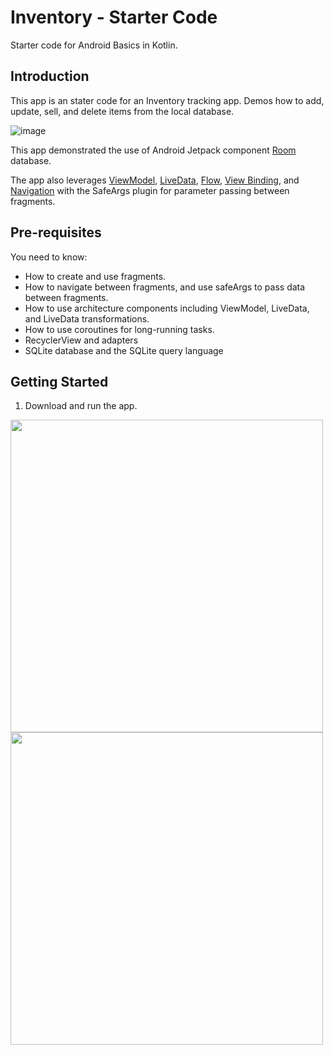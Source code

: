 Inventory - Starter Code
==================================

Starter code for Android Basics in Kotlin.

Introduction
------------

This app is an stater code for an Inventory tracking app. Demos how to add, update, sell, and delete
 items from the local database.
 
 ![image](https://user-images.githubusercontent.com/36050790/175809386-c180d871-352f-4b23-9818-30c58e1efeec.png)

 
This app demonstrated
the use of Android Jetpack component [Room](https://developer.android.com/training/data-storage/room) database.  

The app also leverages [ViewModel](https://developer.android.com/topic/libraries/architecture/viewmodel),
[LiveData](https://developer.android.com/topic/libraries/architecture/livedata),
[Flow](https://developer.android.com/kotlin/flow),
[View Binding](https://developer.android.com/topic/libraries/view-binding),
and [Navigation](https://developer.android.com/topic/libraries/architecture/navigation/)
with the SafeArgs plugin for parameter passing between fragments.

Pre-requisites
--------------

You need to know:
- How to create and use fragments.
- How to navigate between fragments, and use safeArgs to pass data between fragments.
- How to use architecture components including ViewModel, LiveData, and LiveData transformations.
- How to use coroutines for long-running tasks.
- RecyclerView and adapters
- SQLite database and the SQLite query language


Getting Started
---------------

1. Download and run the app.


<img height="500" src="https://user-images.githubusercontent.com/36050790/175809342-c4437568-4743-4460-89e2-e9ebb580232e.png">
<img height="500" src="https://user-images.githubusercontent.com/36050790/175811321-a0109a20-31f3-428c-b9a1-d6ab5ecd1318.png">


